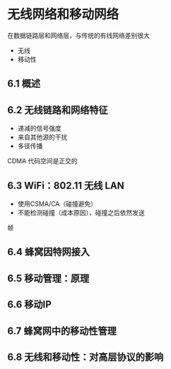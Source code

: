 # 无线网络和移动网络

在数据链路层和网络层，与传统的有线网络差别很大
- 无线
- 移动性

## 6.1 概述

## 6.2 无线链路和网络特征
- 递减的信号强度
- 来自其他源的干扰
- 多径传播

CDMA
代码空间是正交的

## 6.3 WiFi：802.11 无线 LAN
- 使用CSMA/CA（碰撞避免）
- 不能检测碰撞（成本原因），碰撞之后依然发送


帧

## 6.4 蜂窝因特网接入

## 6.5 移动管理：原理

## 6.6 移动IP
## 6.7 蜂窝网中的移动性管理
## 6.8 无线和移动性：对高层协议的影响
